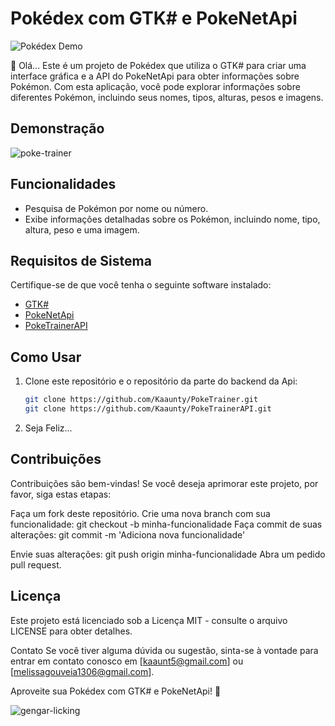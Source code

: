 # Pokédex com GTK# e PokeNetApi

![Pokédex Demo](demo.gif)

👋 Olá... Este é um projeto de Pokédex que utiliza o GTK# para criar uma interface gráfica e a API do PokeNetApi para obter informações sobre Pokémon. Com esta aplicação, você pode explorar informações sobre diferentes Pokémon, incluindo seus nomes, tipos, alturas, pesos e imagens.

## Demonstração

<img align="center" alt="poke-trainer"  src="https://i.imgur.com/tMOCD7B.png">

## Funcionalidades

- Pesquisa de Pokémon por nome ou número.
- Exibe informações detalhadas sobre os Pokémon, incluindo nome, tipo, altura, peso e uma imagem.

## Requisitos de Sistema

Certifique-se de que você tenha o seguinte software instalado:

- [GTK#](https://github.com/GtkSharp/GtkSharp)
- [PokeNetApi](https://github.com/jtwotimes/PokeApiNet)
- [PokeTrainerAPI](https://github.com/Kaaunty/PokeTrainerAPI) 

## Como Usar

1. Clone este repositório e o repositório da parte do backend da Api:

   ```bash
   git clone https://github.com/Kaaunty/PokeTrainer.git
   git clone https://github.com/Kaaunty/PokeTrainerAPI.git
   
2. Seja Feliz...
## Contribuições
Contribuições são bem-vindas! Se você deseja aprimorar este projeto, por favor, siga estas etapas:

Faça um fork deste repositório.
Crie uma nova branch com sua funcionalidade: git checkout -b minha-funcionalidade
Faça commit de suas alterações: git commit -m 'Adiciona nova funcionalidade'

Envie suas alterações: git push origin minha-funcionalidade
Abra um pedido pull request.


## Licença

Este projeto está licenciado sob a Licença MIT - consulte o arquivo LICENSE para obter detalhes.

Contato
Se você tiver alguma dúvida ou sugestão, sinta-se à vontade para entrar em contato conosco em [kaaunt5@gmail.com] ou [melissagouveia1306@gmail.com].

Aproveite sua Pokédex com GTK# e PokeNetApi! 🌟

<img align="center" alt="gengar-licking"  src="https://media.tenor.com/cisq7LCEn0UAAAAC/pokemon-pok%C3%A9mon.gif">
